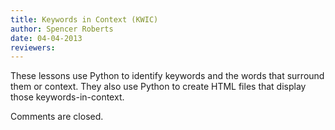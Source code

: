 ```yaml
---
title: Keywords in Context (KWIC)
author: Spencer Roberts
date: 04-04-2013
reviewers: 
---
```


These lessons use Python to identify keywords and the words that
surround them or context. They also use Python to create HTML files that
display those keywords-in-context.

Comments are closed.
